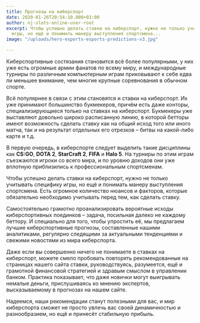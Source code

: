 ```yaml
---
title: Прогнозы на киберспорт
date: 2020-01-26T20:54:10.000+03:00
author: nj-slots-online-user-root
excerpt: Чтобы успешно делать ставки на киберспорт, нужно не только учитывать специфику
  игры, но ещё и понимать манеру выступления спортсмена...
image: "/uploads/hero-esports-esports-predictions-v3.jpg"

---
```

Киберспортивные состязания становится всё более популярными, у них уже есть огромные армии фанатов по всему миру, и международные турниры по различным компьютерным играм приковывают к себе едва ли меньшее внимание, чем многие крупные соревнования в обычном спорте.

Всё популярнее в связи с этим становятся и ставки на киберспорт. Их уже принимают большинство букмекеров, причём есть даже конторы, специализирующиеся только на ставках на киберспорт. Букмекеры уже выставляют довольно широко расписанную линию, в которой бетторы имеют возможность сделать ставку как на общий исход того или иного матча, так и на результат отдельных его отрезков – битвы на какой-либо карте и т.д.

В первую очередь, в киберспорте следует выделить такие дисциплины как **CS:GO**, **DOTA 2**, **StarCraft 2**, **FIFA** и **Halo 5**. На турниры по этим играм съезжаются игроки со всего мира, и по уровню доходов они уже вплотную приблизились к профессиональным спортсменам.

Чтобы успешно делать ставки на киберспорт, нужно не только учитывать специфику игры, но ещё и понимать манеру выступления спортсмена. Есть огромное количество нюансов и факторов, которые обязательно необходимо учитывать перед тем, как сделать ставку.

Самостоятельно грамотно проанализировать вероятные исходы киберспортивных поединков – задача, посильная далеко не каждому беттору. И специально для того, чтобы упростить её, мы предлагаем лучшие киберспортивные прогнозы, составленные нашими аналитиками, регулярно следящими за актуальными тенденциями и свежими новостями из мира киберспорта.

Даже если вы совершенно ничего не понимаете в ставках на киберспорт, можете смело пробовать повторять рекомендованные на страницах нашего сайта ставки, руководствуясь, разумеется, ещё и грамотной финансовой стратегией и здравым смыслом в управлении банком. Практика показывает, что даже новички могут выигрывать немалые деньги, прислушиваясь ко мнению экспертов, высказываемому в прогнозах на нашем сайте.

Надеемся, наши рекомендации станут полезными для вас, и мир киберспорта сможет не просто увлечь вас своей динамичностью и разнообразием, но ещё и принесёт стабильную прибыль.